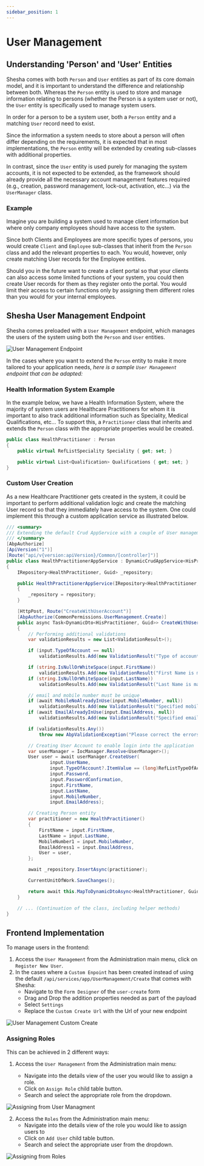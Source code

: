 ```yaml
---
sidebar_position: 1
---
```


# User Management

## Understanding 'Person' and 'User' Entities

Shesha comes with both `Person` and `User` entities as part of its core domain model, and it is important to understand the difference and relationship between both. Whereas the `Person` entity is used to store and manage information relating to persons (whether the Person is a system user or not), the `User` entity is specifically used to manage system users.

In order for a person to be a system user, both a `Person` entity and a matching `User` record need to exist.

Since the information a system needs to store about a person will often differ depending on the requirements, it is expected that in most implementations, the `Person` entity will be extended by creating sub-classes with additional properties.

In contrast, since the `User` entity is used purely for managing the system accounts, it is not expected to be extended, as the framework should already provide all the necessary account management features required (e.g., creation, password management, lock-out, activation, etc...) via the `UserManager` class.

### Example

Imagine you are building a system used to manage client information but where only company employees should have access to the system.

Since both Clients and Employees are more specific types of persons, you would create `Client` and `Employee` sub-classes that inherit from the `Person` class and add the relevant properties to each. You would, however, only create matching User records for the Employee entities.

Should you in the future want to create a client portal so that your clients can also access some limited functions of your system, you could then create User records for them as they register onto the portal. You would limit their access to certain functions only by assigning them different roles than you would for your internal employees.

## Shesha User Management Endpoint

Shesha comes preloaded with a `User Management` endpoint, which manages the users of the system using both the `Person` and `User` entities.

![User Management Endpoint](./images/user-management.png)

In the cases where you want to extend the `Person` entity to make it more tailored to your application needs, _here is a sample `User Management` endpoint that can be adapted:_

### Health Information System Example

In the example below, we have a Health Information System, where the majority of system users are Healthcare Practitioners for whom it is important to also track additional information such as Speciality, Medical Qualifications, etc... To support this, a `Practitioner` class that inherits and extends the `Person` class with the appropriate properties would be created.

```csharp
public class HealthPractitioner : Person
{
    public virtual RefListSpeciality Speciality { get; set; }

    public virtual List<Qualification> Qualifications { get; set; }
}

```

### Custom User Creation

As a new Healthcare Practitioner gets created in the system, it could be important to perform additional validation logic and create the matching User record so that they immediately have access to the system. One could implement this through a custom application service as illustrated below.

```csharp
/// <summary>
/// Extending the default Crud AppService with a couple of User management related end-points.
/// </summary>
[AbpAuthorize]
[ApiVersion("1")]
[Route("api/v{version:apiVersion}/Common/[controller]")]
public class HealthPractitionerAppService : DynamicCrudAppService<HisPractitioner, DynamicDto<HealthPractitioner, Guid>, Guid>, ITransientDependency
{
    IRepository<HealthPractitioner, Guid> _repository;

    public HealthPractitionerAppService(IRepository<HealthPractitioner, Guid> repository) : base(repository)
    {
        _repository = repository;
    }

    [HttpPost, Route("CreateWithUserAccount")]
    [AbpAuthorize(CommonPermissions.UserManagement.Create)]
    public async Task<DynamicDto<HisPractitioner, Guid>> CreateWithUserAccountAsync(CreatePersonAccountDto input)
    {
        // Performing additional validations
        var validationResults = new List<ValidationResult>();

        if (input.TypeOfAccount == null)
            validationResults.Add(new ValidationResult("Type of account is mandatory"));

        if (string.IsNullOrWhiteSpace(input.FirstName))
            validationResults.Add(new ValidationResult("First Name is mandatory"));
        if (string.IsNullOrWhiteSpace(input.LastName))
            validationResults.Add(new ValidationResult("Last Name is mandatory"));

        // email and mobile number must be unique
        if (await MobileNoAlreadyInUse(input.MobileNumber, null))
            validationResults.Add(new ValidationResult("Specified mobile number already used by another person"));
        if (await EmailAlreadyInUse(input.EmailAddress, null))
            validationResults.Add(new ValidationResult("Specified email already used by another person"));

        if (validationResults.Any())
            throw new AbpValidationException("Please correct the errors and try again", validationResults);

        // Creating User Account to enable login into the application
        var userManager = IocManager.Resolve<UserManager>();
        User user = await userManager.CreateUser(
                input.UserName,
                input.TypeOfAccount?.ItemValue == (long)RefListTypeOfAccount.SQL,
                input.Password,
                input.PasswordConfirmation,
                input.FirstName,
                input.LastName,
                input.MobileNumber,
                input.EmailAddress);

        // Creating Person entity
        var practitioner = new HealthPractitioner()
        {
            FirstName = input.FirstName,
            LastName = input.LastName,
            MobileNumber1 = input.MobileNumber,
            EmailAddress1 = input.EmailAddress,
            User = user,
        };

        await _repository.InsertAsync(practitioner);

        CurrentUnitOfWork.SaveChanges();

        return await this.MapToDynamicDtoAsync<HealthPractitioner, Guid>(practitioner);
    }

    // ... (Continuation of the class, including helper methods)
}

```

## Frontend Implementation

To manage users in the frontend:

1. Access the `User Management` from the Administration main menu, click on `Register New User`.
2. In the cases where a `Custom Enpoint` has been created instead of using the default `/api/services/app/UserManagement/Create` that comes with Shesha:
   - Navigate to the `Form Designer` of the `user-create` form
   - Drag and Drop the addition properties needed as part of the payload
   - Select `Settings`
   - Replace the `Custom Create Url` with the Url of your new endpoint

![User Management Custom Create](./images/user-management-2.png)

### Assigning Roles

This can be achieved in 2 different ways:

1. Access the `User Management` from the Administration main menu:

   - Navigate into the details view of the user you would like to assign a role.
   - Click on `Assign Role` child table button.
   - Search and select the appropriate role from the dropdown.

![Assigning from User Managment](./images/from-user-management.png)

2. Access the `Roles` from the Administration main menu:
   - Navigate into the details view of the role you would like to assign users to
   - Click on `Add User` child table button.
   - Search and select the appropriate user from the dropdown.

![Assigning from Roles](./images/from-role.png)
